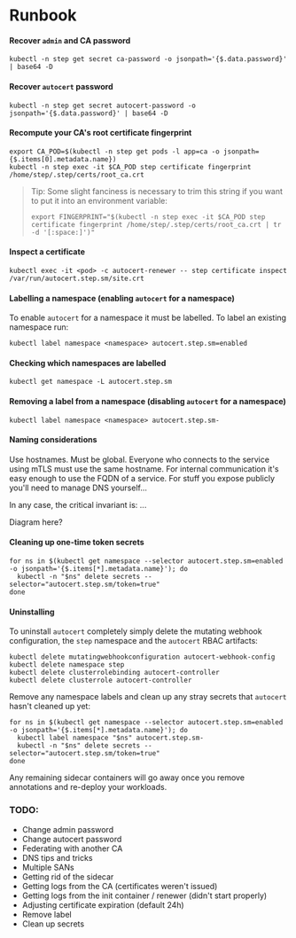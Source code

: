 # Runbook

#### Recover `admin` and CA password

```
kubectl -n step get secret ca-password -o jsonpath='{$.data.password}' | base64 -D
```

#### Recover `autocert` password

```
kubectl -n step get secret autocert-password -o jsonpath='{$.data.password}' | base64 -D
```

#### Recompute your CA's root certificate fingerprint

```
export CA_POD=$(kubectl -n step get pods -l app=ca -o jsonpath={$.items[0].metadata.name})
kubectl -n step exec -it $CA_POD step certificate fingerprint /home/step/.step/certs/root_ca.crt
```

> Tip: Some slight fanciness is necessary to trim this string if you want to put it into an environment variable:
>
> ```
> export FINGERPRINT="$(kubectl -n step exec -it $CA_POD step certificate fingerprint /home/step/.step/certs/root_ca.crt | tr -d '[:space:]')"
> ```

#### Inspect a certificate

```
kubectl exec -it <pod> -c autocert-renewer -- step certificate inspect /var/run/autocert.step.sm/site.crt
```

#### Labelling a namespace (enabling `autocert` for a namespace)

To enable `autocert` for a namespace it must be labelled. To label an existing namespace run:

```
kubectl label namespace <namespace> autocert.step.sm=enabled
```

#### Checking which namespaces are labelled

```
kubectl get namespace -L autocert.step.sm
```

#### Removing a label from a namespace (disabling `autocert` for a namespace)

```
kubectl label namespace <namespace> autocert.step.sm-
```

#### Naming considerations

Use hostnames. Must be global. Everyone who connects to the service using mTLS must use the same hostname. For internal communication it's easy enough to use the FQDN of a service. For stuff you expose publicly you'll need to manage DNS yourself...

In any case, the critical invariant is: ...

Diagram here?

#### Cleaning up one-time token secrets

```
for ns in $(kubectl get namespace --selector autocert.step.sm=enabled -o jsonpath='{$.items[*].metadata.name}'); do
  kubectl -n "$ns" delete secrets --selector="autocert.step.sm/token=true"
done
```

#### Uninstalling

To uninstall `autocert` completely simply delete the mutating webhook configuration, the `step` namespace and the `autocert` RBAC artifacts:

```
kubectl delete mutatingwebhookconfiguration autocert-webhook-config
kubectl delete namespace step
kubectl delete clusterrolebinding autocert-controller
kubectl delete clusterrole autocert-controller
```

Remove any namespace labels and clean up any stray secrets that `autocert` hasn't cleaned up yet:

```
for ns in $(kubectl get namespace --selector autocert.step.sm=enabled -o jsonpath='{$.items[*].metadata.name}'); do
  kubectl label namespace "$ns" autocert.step.sm-
  kubectl -n "$ns" delete secrets --selector="autocert.step.sm/token=true"
done
```

Any remaining sidecar containers will go away once you remove annotations and re-deploy your workloads.

### TODO:
* Change admin password
* Change autocert password
* Federating with another CA
* DNS tips and tricks
* Multiple SANs
* Getting rid of the sidecar
* Getting logs from the CA (certificates weren't issued)
* Getting logs from the init container / renewer (didn't start properly)
* Adjusting certificate expiration (default 24h)
* Remove label
* Clean up secrets